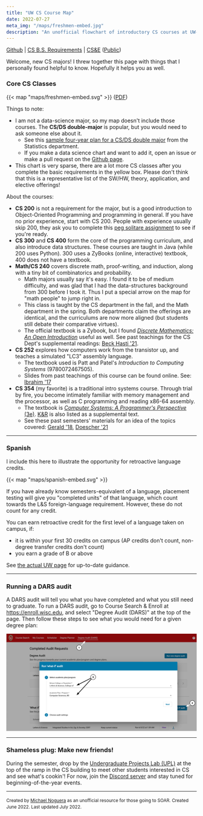 ```yaml
---
title: "UW CS Course Map"
date: 2022-07-27
meta_img: "/maps/freshmen-embed.jpg"
description: "An unofficial flowchart of introductory CS courses at UW-Madison."
---
```

[Github](https://github.com/michaelnoguera/course-map) | [CS B.S. Requirements](https://guide.wisc.edu/undergraduate/letters-science/computer-sciences/computer-sciences-bs/#requirementstext) | [CS&E](https://enroll.wisc.edu) ([Public](https://public.enroll.wisc.edu))

Welcome, new CS majors! I threw together this page with things that I personally found helpful to know. Hopefully it helps you as well.

### Core CS Classes 

{{< map "maps/freshmen-embed.svg" >}}
([PDF](maps/freshmen-embed.pdf))

Things to note:
- I am not a data-science major, so my map doesn't include those courses. The **CS/DS double-major** is popular, but you would need to ask someone else about it.
  - See this [sample four-year plan for a CS/DS double major](https://stat.wisc.edu/wp-content/uploads/sites/870/2021/06/Sample-4-Plan-Computer-Sciences-and-Data-Science.pdf) from the Statistics department.
  - If you make a data science chart and want to add it, open an issue or make a pull request on the [Github page](https://github.com/michaelnoguera/course-map).
- This chart is very sparse, there are a lot more CS classes after you complete the basic requirements in the yellow box. Please don't think that this is a representative list of the SW/HW, theory, application, and elective offerings!

About the courses:
- **CS 200** is not a requirement for the major, but is a good introduction to Object-Oriented Programming and programming in general. If you have no prior experience, start with CS 200. People with experience usually skip 200, they ask you to complete this [peg solitare assignment](https://cs300-www.cs.wisc.edu/wp/peg-solitaire/) to see if you're ready.
- **CS 300** and **CS 400** form the core of the programming curriculum, and also introduce data structures. These courses are taught in Java (while 200 uses Python). 300 uses a ZyBooks (online, interactive) textbook, 400 does not have a textbook.
- **Math/CS 240** covers discrete math, proof-writing, and induction, along with a tiny bit of combinatorics and probability.
  - Math majors usually say it's easy. I found it to be of medium difficulty, and was glad that I had the data-structures background from 300 before I took it. Thus I put a special arrow on the map for "math people" to jump right in.
  - This class is taught by the CS department in the fall, and the Math department in the spring. Both departments claim the offerings are identical, and the curriculums are now more aligned (but students still debate their comparative virtues).
  - The official textbook is a Zybook, but I found [*Discrete Mathematics: An Open Introduction*](http://discrete.openmathbooks.org/dmoi3.html) useful as well. See past teachings for the CS Dept's supplemental readings: [Beck Hasti '21](https://pages.cs.wisc.edu/~cs240-1/).
- **CS 252** explores how computers work from the transistor up, and teaches a simulated "LC3" assembly language.
  - The textbook used is Patt and Patel's *Introduction to Computing Systems* (9780072467505).
  - Slides from past teachings of this course can be found online. See: [Ibrahim '17](https://pages.cs.wisc.edu/~adilgsm/cs252/Fall2017/)
- **CS 354** (my favorite) is a traditional intro systems course. Through trial by fire, you become intimately familiar with memory management and the processor, as well as C programming and reading x86-64 assembly.
  - The textbook is [*Computer Systems: A Programmer's Perspective* (3e)](https://csapp.cs.cmu.edu). [K&R](https://en.wikipedia.org/wiki/The_C_Programming_Language) is also listed as a supplemental text.
  - See these past semesters' materials for an idea of the topics covered: [Gerald '18](https://pages.cs.wisc.edu/~gerald/cs354/Spring18/), [Doescher '21](https://www.youtube.com/channel/UCnZQK7axg01G1b1v4xEQp9A)

---

### Spanish

I include this here to illustrate the opportunity for retroactive language credits.

{{< map "maps/spanish-embed.svg" >}}

If you have already know semesters-equivalent of a language, placement testing will give you "completed units" of that language, which count towards the L&S foreign-language requirement. However, these do not count for any credit.

You can earn retroactive credit for the first level of a language taken on campus, if:
- it is within your first 30 credits on campus (AP credits don't count, non-degree transfer credits don't count)
- you earn a grade of B or above

See [the actual UW page](https://spanport.wisc.edu/placement-and-retros/) for up-to-date guidance.

---

### Running a DARS audit

A DARS audit will tell you what you have completed and what you still need to graduate. To run a DARS audit, go to Course Search & Enroll at https://enroll.wisc.edu, and select "Degree Audit (DARS)" at the top of the page. Then follow these steps to see what you would need for a given degree plan:

![DARS audit](dars-audit.jpg)

---

### Shameless plug: Make new friends!

During the semester, drop by the [Undergraduate Projects Lab (UPL)](https://www.upl.cs.wisc.edu) at the top of the ramp in the CS building to meet other students interested in CS and see what's cookin'! For now, join the [Discord server](https://discord.gg/NXuhzqEAQF) and stay tuned for beginning-of-the-year events.

---

<small>Created by [Michael Noguera](https://noguera.dev) as an unofficial resource for those going to SOAR. Created June 2022. Last updated July 2022.</small>